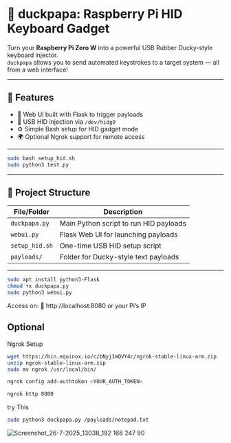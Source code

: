 # 🦆 duckpapa: Raspberry Pi HID Keyboard Gadget

Turn your **Raspberry Pi Zero W** into a powerful USB Rubber Ducky-style keyboard injector.  
`duckpapa` allows you to send automated keystrokes to a target system — all from a web interface!

---
## 🚀 Features

- 📱 Web UI built with Flask to trigger payloads
- 🔐 USB HID injection via `/dev/hidg0`
- ⚙️ Simple Bash setup for HID gadget mode
- 🌍 Optional Ngrok support for remote access
---

```bash
sudo bash setup_hid.sh
sudo python3 test.py
```
---

## 📁 Project Structure

| File/Folder         | Description                                 |
|---------------------|---------------------------------------------|
| `duckpapa.py`       | Main Python script to run HID payloads      |
| `webui.py`          | Flask Web UI for launching payloads         |
| `setup_hid.sh`      | One-time USB HID setup script               |
| `payloads/`         | Folder for Ducky-style text payloads        |

---

``` bash
sudo apt install python3-Flask
chmod +x duckpapa.py
sudo python3 webui.py

```
Access on:
📡 http://localhost:8080 or your Pi’s IP

## Optional
Ngrok Setup
``` bash
wget https://bin.equinox.io/c/bNyj1mQVY4c/ngrok-stable-linux-arm.zip
unzip ngrok-stable-linux-arm.zip
sudo mv ngrok /usr/local/bin/
```
```bash
ngrok config add-authtoken <YOUR_AUTH_TOKEN>
```
```bash
ngrok http 8080
```
try This
``` bash
sudo python3 duckpapa.py /payloads/notepad.txt
```
![Screenshot_26-7-2025_13038_192 168 247 90](https://github.com/user-attachments/assets/a67ab291-e7f0-4570-ad9b-daeb1ea33ec4)

